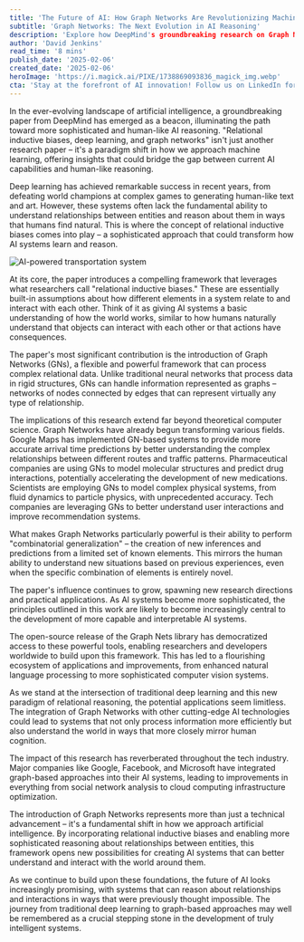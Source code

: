```yaml
---
title: 'The Future of AI: How Graph Networks Are Revolutionizing Machine Learning'
subtitle: 'Graph Networks: The Next Evolution in AI Reasoning'
description: 'Explore how DeepMind's groundbreaking research on Graph Networks is revolutionizing AI by enabling machines to understand relationships and reason more like humans. Learn about real-world applications in transportation, drug discovery, and social network analysis that are already transforming industries.'
author: 'David Jenkins'
read_time: '8 mins'
publish_date: '2025-02-06'
created_date: '2025-02-06'
heroImage: 'https://i.magick.ai/PIXE/1738869093836_magick_img.webp'
cta: 'Stay at the forefront of AI innovation! Follow us on LinkedIn for daily updates on groundbreaking developments in Graph Networks and artificial intelligence.'
---
```


In the ever-evolving landscape of artificial intelligence, a groundbreaking paper from DeepMind has emerged as a beacon, illuminating the path toward more sophisticated and human-like AI reasoning. "Relational inductive biases, deep learning, and graph networks" isn't just another research paper – it's a paradigm shift in how we approach machine learning, offering insights that could bridge the gap between current AI capabilities and human-like reasoning.

Deep learning has achieved remarkable success in recent years, from defeating world champions at complex games to generating human-like text and art. However, these systems often lack the fundamental ability to understand relationships between entities and reason about them in ways that humans find natural. This is where the concept of relational inductive biases comes into play – a sophisticated approach that could transform how AI systems learn and reason.

![AI-powered transportation system]('https://i.magick.ai/PIXE/1738869093840_magick_img.webp')

At its core, the paper introduces a compelling framework that leverages what researchers call "relational inductive biases." These are essentially built-in assumptions about how different elements in a system relate to and interact with each other. Think of it as giving AI systems a basic understanding of how the world works, similar to how humans naturally understand that objects can interact with each other or that actions have consequences.

The paper's most significant contribution is the introduction of Graph Networks (GNs), a flexible and powerful framework that can process complex relational data. Unlike traditional neural networks that process data in rigid structures, GNs can handle information represented as graphs – networks of nodes connected by edges that can represent virtually any type of relationship.

The implications of this research extend far beyond theoretical computer science. Graph Networks have already begun transforming various fields. Google Maps has implemented GN-based systems to provide more accurate arrival time predictions by better understanding the complex relationships between different routes and traffic patterns. Pharmaceutical companies are using GNs to model molecular structures and predict drug interactions, potentially accelerating the development of new medications. Scientists are employing GNs to model complex physical systems, from fluid dynamics to particle physics, with unprecedented accuracy. Tech companies are leveraging GNs to better understand user interactions and improve recommendation systems.

What makes Graph Networks particularly powerful is their ability to perform "combinatorial generalization" – the creation of new inferences and predictions from a limited set of known elements. This mirrors the human ability to understand new situations based on previous experiences, even when the specific combination of elements is entirely novel.

The paper's influence continues to grow, spawning new research directions and practical applications. As AI systems become more sophisticated, the principles outlined in this work are likely to become increasingly central to the development of more capable and interpretable AI systems.

The open-source release of the Graph Nets library has democratized access to these powerful tools, enabling researchers and developers worldwide to build upon this framework. This has led to a flourishing ecosystem of applications and improvements, from enhanced natural language processing to more sophisticated computer vision systems.

As we stand at the intersection of traditional deep learning and this new paradigm of relational reasoning, the potential applications seem limitless. The integration of Graph Networks with other cutting-edge AI technologies could lead to systems that not only process information more efficiently but also understand the world in ways that more closely mirror human cognition.

The impact of this research has reverberated throughout the tech industry. Major companies like Google, Facebook, and Microsoft have integrated graph-based approaches into their AI systems, leading to improvements in everything from social network analysis to cloud computing infrastructure optimization.

The introduction of Graph Networks represents more than just a technical advancement – it's a fundamental shift in how we approach artificial intelligence. By incorporating relational inductive biases and enabling more sophisticated reasoning about relationships between entities, this framework opens new possibilities for creating AI systems that can better understand and interact with the world around them.

As we continue to build upon these foundations, the future of AI looks increasingly promising, with systems that can reason about relationships and interactions in ways that were previously thought impossible. The journey from traditional deep learning to graph-based approaches may well be remembered as a crucial stepping stone in the development of truly intelligent systems.